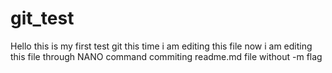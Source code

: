 # git_test
Hello this is my first test git
this time i am editing this file
now i am editing this file through NANO command
commiting readme.md file without -m flag
